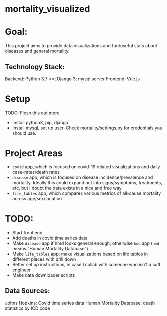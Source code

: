 # mortality_visualized

# Goal:
This project aims to provide data visualizations and fun/useful stats about diseases and general mortality.

## Technology Stack:
Backend: Python 3.7 <=; Django 3; mysql server
Frontend: Vue.js

# Setup
TODO: Flesh this out more
- Install python3, pip, django
- Install mysql, set up user. Check mortality/settings.py for credentials you should use.

# Project Areas
- `covid` app, which is focused on covid-19 related visualizations and daily case-rates/death rates
- `disease` app, which is focused on disease incidence/prevalence and mortality. Ideally this could expand out into signs/symptoms, treatments, etc, but I doubt the data exists in a nice and free way
- `life_tables` app, which compares various metrics of all-cause mortality across age/sex/location

# TODO:
- Start front end
- Add deaths in covid time series data
- Make `disease` app if hmd looks general enough; otherwise `hmd` app (`hmd` means "Human Mortality Database")
- Make `life_tables` app; make visualizations based on life tables in different places with drill down
- Better set up instructions, in case I collab with someone who isn't a soft. engineer
- Make data downloader scripts

## Data Sources:
Johns Hopkins: Covid time series data
Human Mortality Database: death statistics by ICD code
